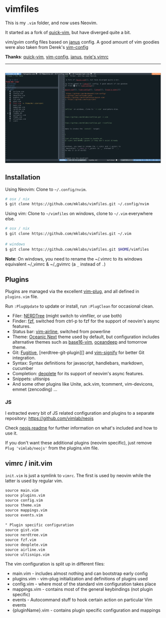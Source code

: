 # vimfiles

This is my `.vim` folder, and now uses Neovim.

It started as a fork of [quick-vim][], but have diverged quite a bit.

vim/gvim config files based on [janus][] config. A good amount of vim goodies
were also taken from Derek's [vim-config][]

**Thanks**: [quick-vim][], [vim-config][], [janus][], [nvie's vimrc][]

[vim-config]: https://github.com/derekwyatt/vim-config/
[janus]: http://github.com/carlhuda/janus
[quick-vim]: https://github.com/brianleroux/quick-vim/
[nvie's vimrc]: https://github.com/nvie/vimrc

---
![viim](./vim.png)
---

Installation
------------

Using Neovim: Clone to `~/.config/nvim`.
```sh
# osx / nix
$ git clone https://github.com/mklabs/vimfiles.git ~/.config/nvim
```

Using vim: Clone to `~/vimfiles` on windows, clone to `~/.vim` everywhere else.

```sh
# osx / nix
$ git clone https://github.com/mklabs/vimfiles.git ~/.vim

# windows
$ git clone https://github.com/mklabs/vimfiles.git $HOME/vimfiles
```

**Note**: On windows, you need to rename the ~/.vimrc to its windows equivalent
~/_vimrc & ~/_gvimrc (a `_` instead of `.`)

## Plugins

Plugins are managed via the excellent
[vim-plug](https://github.com/junegunn/vim-plug), and all defined in
`plugins.vim` file.

Run `:PlugUpdate` to update or install, run `:PlugClean` for occasional clean.


- Filer: [NERDTree][] (might switch to vimfiler, or use both)
- Finder: [fzf][], switched from ctrl-p to fzf for the support of neovim's async features.
- Status bar: [vim-airline][], switched from powerline
- Theme: [Oceanic Next][] theme used by default, but configuration includes
  alternative themes such as [base16-vim][], [oceandeep][] and tomorrow
  theme.
- Git: [Fugitive][], [nerdtree-git-plugin][] and [vim-signify][] for better Git integration.
- Syntax: Syntax definitions for javascript, handlebars, markdown, cucumber
- Completion: [deoplete][] for its support of neovim's async features.
- Snippets: ultisnips
- And some other plugins like Unite, ack.vim, tcomment, vim-devicons, emmet (zencoding) ...

[NERDTree]: https://github.com/scrooloose/nerdtree
[vim-airline]: https://github.com/vim-airline/vim-airline
[fzf]: https://github.com/junegunn/fzf.vim
[Oceanic Next]: https://github.com/mhartington/oceanic-next
[base16-vim]: https://github.com/chriskempson/base16-vim
[oceandeep]: https://github.com/vim-scripts/oceandeep
[tomorrow theme]: https://github.com/chriskempson/vim-tomorrow-theme
[Fugitive]: https://github.com/tpope/vim-fugitive
[vim-signify]: https://github.com/mhinz/vim-signify
[deoplete]: https://github.com/Shougo/deoplete.nvim
[ultisnips]: https://github.com/sirver/ultisnips

### JS

I extracted every bit of JS related configuration and plugins to a separate
repository: https://github.com/vimlab/neojs

Check [neojs readme](https://github.com/vimlab/neojs#readme) for further
information on what's included and how to use it.

If you don't want these additional plugins (neovim specific), just remove `Plug 'vimlab/neojs'` from the plugins.vim file.

## vimrc / init.vim

`init.vim` is just a symlink to `vimrc`. The first is used by neovim while the
latter is used by regular vim.

    source main.vim
    source plugins.vim
    source config.vim
    source theme.vim
    source mappings.vim
    source events.vim

    " Plugin specific configuration
    source gist.vim
    source nerdtree.vim
    source fzf.vim
    source deoplete.vim
    source airline.vim
    source ultisnips.vim

The vim configuration is split up in different files:

- main.vim - includes almost nothing and can bootstrap early config
- plugins.vim - vim-plug initialization and definitions of plugins used
- config.vim - where most of the standard vim configuration takes place
- mappings.vim - contains most of the general keybindings (not plugin specific)
- events - Autocommand stuff to hook certain action on particular Vim events
- {pluginName}.vim - contains plugin specific configuration and mappings
